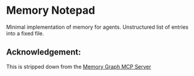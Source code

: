 # Memory Notepad
Minimal implementation of memory for agents. Unstructured list of entries into a fixed file.

## Acknowledgement:
This is stripped down from the [Memory Graph MCP Server](https://github.com/modelcontextprotocol/servers/tree/main/src/memory)
